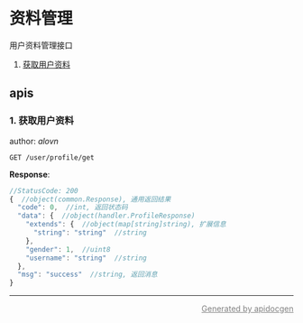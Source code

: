 <!-- Code generated by apidocgen. DO NOT EDIT. -->
# 资料管理

用户资料管理接口

1. [获取用户资料](#1-获取用户资料)

## apis

### 1. 获取用户资料

author: _alovn_

```text
GET /user/profile/get
```

__Response__:

```javascript
//StatusCode: 200 
{  //object(common.Response), 通用返回结果
  "code": 0,  //int, 返回状态码
  "data": {  //object(handler.ProfileResponse)
    "extends": {  //object(map[string]string), 扩展信息
      "string": "string"  //string
    },
    "gender": 1,  //uint8
    "username": "string"  //string
  },
  "msg": "success"  //string, 返回消息
}
```

---

<p align="right">
<a href="https://github.com/alovn/apidocgen" style="color:gray;">Generated by apidocgen</a>
</p>
